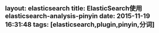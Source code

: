 layout: elasticsearch
title: ElasticSearch使用elasticsearch-analysis-pinyin
date: 2015-11-19 16:31:48
tags: [elasticsearch,plugin,pinyin,分词]
---
